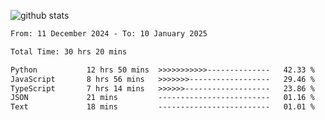
![github stats](https://github-readme-stats.vercel.app/api?username=realmahd1&show_icons=true&theme=codeSTACKr&hide_rank=true&count_private=true)

<!--START_SECTION:waka-->

```txt
From: 11 December 2024 - To: 10 January 2025

Total Time: 30 hrs 20 mins

Python           12 hrs 50 mins  >>>>>>>>>>>--------------   42.33 %
JavaScript       8 hrs 56 mins   >>>>>>>------------------   29.46 %
TypeScript       7 hrs 14 mins   >>>>>>-------------------   23.86 %
JSON             21 mins         -------------------------   01.16 %
Text             18 mins         -------------------------   01.01 %
```

<!--END_SECTION:waka-->
